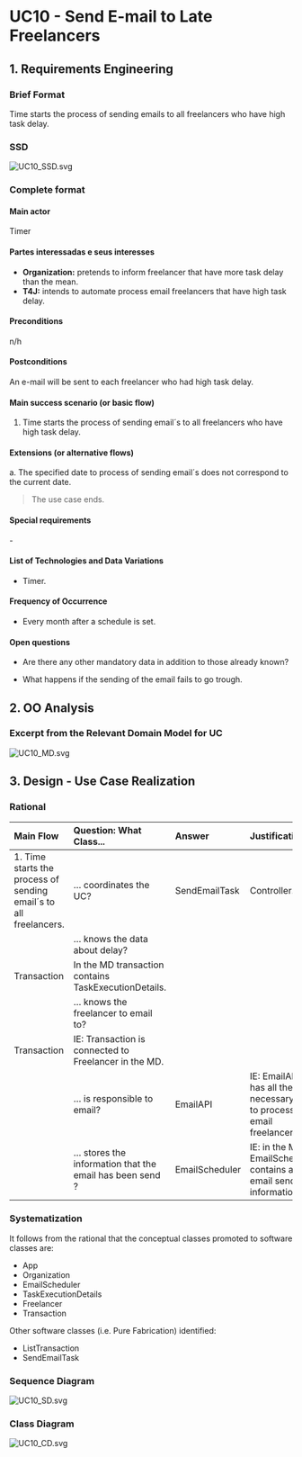 # UC10 - Send E-mail to Late Freelancers

## 1. Requirements Engineering

### Brief Format

Time starts the process of sending emails to all freelancers who have high task delay.

### SSD
![UC10_SSD.svg](UC10_SSD.svg)


### Complete format

#### Main actor

Timer

#### Partes interessadas e seus interesses
* **Organization:** pretends to inform freelancer that have more task delay than the mean.
* **T4J:** intends to automate process email freelancers that have high task delay.


#### Preconditions
n/h

#### Postconditions
An e-mail will be sent to each freelancer who had high task delay.

#### Main success scenario (or basic flow)

1. Time starts the process of sending email´s to all freelancers who have high task delay.

#### Extensions (or alternative flows)

a. The specified date to process of sending email´s does not correspond to the current date.

> The use case ends.


#### Special requirements
\-

#### List of Technologies and Data Variations
- Timer.

#### Frequency of Occurrence
- Every month after a schedule is set.

#### Open questions

* Are there any other mandatory data in addition to those already known?
- What happens if the sending of the email fails to go trough.

## 2. OO Analysis

### Excerpt from the Relevant Domain Model for UC

![UC10_MD.svg](UC10_MD.svg)


## 3. Design - Use Case Realization

### Rational

| Main Flow | Question: What Class... | Answer  | Justification  |
|:--------------  |:---------------------- |:----------|:---------------------------- |
|1. Time starts the process of sending email´s to all freelancers.| … coordinates the UC?       | SendEmailTask | Controller. |
|                                                                                               | … knows the data about delay?
|Transaction  |In the MD transaction contains TaskExecutionDetails.|
|                                                                                               | … knows the freelancer to email to?       |
Transaction     | IE: Transaction is connected to Freelancer in the MD. |
|                                                                                               | … is responsible to email?  | EmailAPI     | IE: EmailAPI has all the necessary data to process the email freelancer. |
|                                                                                               | … stores the information that the email has been send ?  | EmailScheduler   | IE: in the MD EmailScheduler contains all email sending information. |



### Systematization ##

 It follows from the rational that the conceptual classes promoted to software classes are:

 * App
 * Organization
 * EmailScheduler
 * TaskExecutionDetails
 * Freelancer
 * Transaction


Other software classes (i.e. Pure Fabrication) identified:

 * ListTransaction
 * SendEmailTask


###	Sequence Diagram

![UC10_SD.svg](UC10_SD.svg)



###	Class Diagram

![UC10_CD.svg](UC10_CD.svg)
